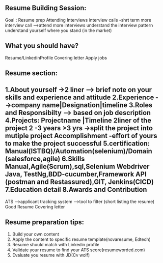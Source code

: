 Resume Building Session:
-----------------------

Goal :
  Resume prep
  Attending Interviews
interview calls -shrt term
 more interview call -->attend more interviews
 understand the interview pattern
 understand yourself where you stand (in the market)

What you should have?
--------------------
Resume/LinkedinProfile
Covering letter
Apply jobs

Resume section:
--------------
1.About yourself ->2 liner -->
   brief note on your skills and experience and attitude
2.Experience -->company name|Designation|timeline
3.Roles and Responsibilty --> based on job description
4.Projects: Projectname |Timeline
    2liner of the project
    2 -3 years 
    >3 yrs ->split the project into mutiple project 
Accomplishment -effort of yours to make the project successful
5.certification:
    Manual(ISTBQ)/Automation(selenium)/Domain (salesforce,agile)
6.Skills
  Manual,Agile(Scrum),sql,Selenium Webdriver Java, TestNg,BDD-cucumber,Framework
API (postman and Restassured),GIT, Jenkins(CICD)
7.Education detail
8.Awards and Contribution
--------------------------------------------
ATS -->applicant tracking system -->tool to filter (short listing the resume)
Good Resume
Covering letter

Resume preparation tips:
--------------------------
1. Build your own content
2. Apply the content to specific resume template(novaresume, Edtech)
3. Resume should match with Linkedin profile
4. Validate your resume to find your ATS score(resumeworded.com)
5. Evaluate you resume with JD(Cv wolf)
